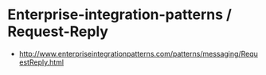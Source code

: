 # Enterprise-integration-patterns / Request-Reply

* http://www.enterpriseintegrationpatterns.com/patterns/messaging/RequestReply.html
